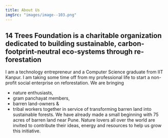 ```yaml
---
title: About Us
imgSrc: "images/image--103.png"
---
```


## 14 Trees Foundation is a charitable organization dedicated to building sustainable, carbon-footprint-neutral eco-systems through re-forestation


I am a technology entrepreneur and a Computer
Science graduate from IIT Kanpur. I am taking
some time off from my professional life to start a
non-profit social enterprise on reforestation.
We are bringing
- nature enthusiasts,
- gram panchayat members,
- barren land-owners &
- tribal workers
together in service of
transforming barren land
into sustainable forests.
We have already made a
small beginning with 75
acres of barren land near
Pune. Nature lovers all
over the world are invited
to contribute their ideas,
energy and resources to
help us grow this
initiative.